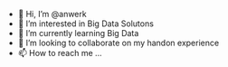 - 👋 Hi, I’m @anwerk
- 👀 I’m interested in Big Data Solutons
- 🌱 I’m currently learning Big Data 
- 💞️ I’m looking to collaborate on my handon experience 
- 📫 How to reach me ...

<!---
anwerk/anwerk is a ✨ special ✨ repository because its `README.md` (this file) appears on your GitHub profile.
You can click the Preview link to take a look at your changes.
--->
